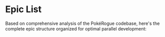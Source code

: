# Epic List

Based on comprehensive analysis of the PokéRogue codebase, here's the complete epic structure organized for optimal parallel development:
